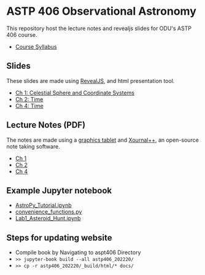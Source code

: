 # ASTP 406 Observational Astronomy
This repository host the lecture notes and revealjs slides for ODU's ASTP 406 course.

- [Course Syllabus](./astp406_202220/_build/html/index.html)

## Slides
These slides are made using [RevealJS](https://revealjs.com/), and html presentation tool.
- [Ch 1: Celestial Sphere and Coordinate Systems](./Ch01_Celestial_Sphere_and_Coordinate_Systems/Ch01_slides.html)
- [Ch 2: Time](./Ch02_Time/Ch02_slides.html)
- [Ch 4: Time](./Ch04_Spherical_Triangle/Ch04_slides.html)

## Lecture Notes (PDF)
The notes are made using a [graphics tablet](https://www.wacom.com/en-us/products/pen-tablets/wacom-intuos) 
and [Xournal++](https://xournalpp.github.io/), an open-source note taking software.
- [Ch 1](./Lecture_Notes/Ch01_Lecture_Notes.pdf)
- [Ch 2](./Lecture_Notes/Ch02_Lecture_Notes.pdf)
- [Ch 4](./Lecture_Notes/Ch04_Lecture_Notes.pdf)


## Example Jupyter notebook
- [AstroPy_Tutorial.ipynb](AstroPy_Tutorial.ipynb) 
- [convenience_functions.py](convenience_functions.py) 
- [Lab1_Asteroid_Hunt.ipynb](Lab1_Asteroid_Hunt.ipynb)


## Steps for updating website
- Compile book by Navigating to aspt406 Directory
- `>> jupyter-book build --all astp406_202220/`
- `>> cp -r astp406_202220/_build/html/* docs/`
